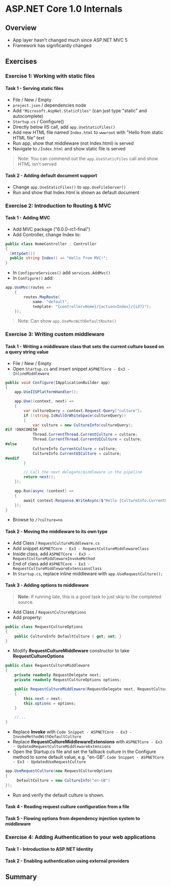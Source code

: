 # ASP.NET Core 1.0 Internals #
## Overview ##
* App layer hasn't changed much since ASP.NET MVC 5
* Framework has significantly changed

## Exercises ##
### Exercise 1: Working with static files ###
#### Task 1 - Serving static files ####
* File / New / Empty
* `project.json` / dependencies node
* Add `"Microsoft.AspNet.StaticFiles"` (can just type "static" and autocomplete)
* `Startup.cs` / Configure()
* Directly below IIS call, add `app.UseStaticFiles()`
* Add new HTML file named `Index.html` to `wwwroot` with "Hello from static HTML file" text
* Run app, show that middleware (not Index.html) is served
* Navigate to `/Index.html` and show static file is served
 > Note: You can commend out the `app.UseStaticFiles` call and show HTML isn't served

#### Task 2 - Adding default document support ####
* Change `app.UseStaticFiles()` to `app.UseFileServer()`
* Run and show that Index.html is shown as default document

### Exercise 2: Introduction to Routing & MVC ###
#### Task 1 - Adding MVC ####
* Add MVC package ("6.0.0-rc1-final")
* Add Controller, change Index to:

```csharp
public class HomeController : Controller
{
  [HttpGet()]
  public string Index() => "Hello from MVC!";
}
```

* In `ConfigureServices()` add `services.AddMvc()`
* In `Configure()` add:

```csharp
app.UseMvc(routes =>
	{
		routes.MapRoute(
			name: "default",
			template: "{controller=Home}/{action=Index}/{id?}");
	});
```
> Note: Can show `app.UseMvcWithDefaultRoute()`

### Exercise 3: Writing custom middleware ###
#### Task 1 - Writing a middleware class that sets the current culture based on a query string value ####
* File / New / Empty
* Open `Startup.cs` and insert snippet `ASPNETCore - Ex3 - InlineMiddleware`

```csharp
public void Configure(IApplicationBuilder app)
{
    app.UseIISPlatformHandler();

    app.Use((context, next) =>
    {
        var cultureQuery = context.Request.Query["culture"];
        if (!string.IsNullOrWhiteSpace(cultureQuery))
        {
            var culture = new CultureInfo(cultureQuery);
#if !DNXCORE50
            Thread.CurrentThread.CurrentCulture = culture;
            Thread.CurrentThread.CurrentUICulture = culture;
#else
            CultureInfo.CurrentCulture = culture;
            CultureInfo.CurrentUICulture = culture;
#endif
        }

        // Call the next delegate/middleware in the pipeline
        return next();
    });

    app.Run(async (context) =>
    {
        await context.Response.WriteAsync($"Hello {CultureInfo.CurrentCulture.DisplayName}");
    });
}
```

* Browse to `/?culture=no`

#### Task 2 - Moving the middleware to its own type ####
* Add Class / `RequestCultureMiddleware.cs`
* Add snippet `ASPNETCore - Ex3 - RequestCultureMiddlewareClass`
* Inside class, add `ASPNETCore - Ex3 - RequestCultureMiddlewareInvokeMethod`
* End of class add `ASPNETCore - Ex3 - RequestCultureMiddlewareExtensionsClass`
* In `Startup.cs`, replace inline middleware with `app.UseRequestCulture();`

#### Task 3 - Adding options to middleware ####

> **Note**: If running late, this is a good task to just skip to the completed source.

* Add Class / `RequestCultureOptions`
* Add property:

```csharp
public class RequestCultureOptions
{
	public CultureInfo DefaultCulture { get; set; }
}
```
* Modify **RequestCultureMiddleware** constructor to take **RequestCultureOptions**

```csharp
public class RequestCultureMiddleware
{
    private readonly RequestDelegate next;
    private readonly RequestCultureOptions options;

    public RequestCultureMiddleware(RequestDelegate next, RequestCultureOptions options)
    {
        this.next = next;
        this.options = options;
    }

    //...
}
```

* Replace **Invoke** with `Code Snippet - ASPNETCore - Ex3 - InvokeMethodWithDefaultCulture`
* Replace **RequestCultureMiddlewareExtensions** with `ASPNETCore - Ex3 - UpdatedRequestCultureMiddlewareExtensions`
* Open the Startup.cs file and set the fallback culture in the Configure method to some default value, e.g. "en-GB". `Code Snippet - ASPNETCore - Ex3 - UpdatedUseRequestCulture`

```csharp
app.UseRequestCulture(new RequestCultureOptions
{
     DefaultCulture = new CultureInfo("en-GB")
});
```
* Run and verify the default culture is shown.

#### Task 4 - Reading request culture configuration from a file ####
#### Task 5 - Flowing options from dependency injection system to middleware ####
### Exercise 4: Adding Authentication to your web applications ###
#### Task 1 - Introduction to ASP.NET Identity ####
#### Task 2 - Enabling authentication using external providers ####
## Summary ##
